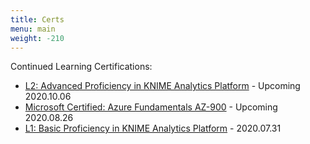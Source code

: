 ```yaml
---
title: Certs
menu: main
weight: -210
---
```


Continued Learning Certifications:

* [L2: Advanced Proficiency in KNIME Analytics Platform](https://www.knime.com/certification-program) - Upcoming 2020.10.06
* [Microsoft Certified: Azure Fundamentals AZ-900](https://docs.microsoft.com/en-us/learn/certifications/azure-fundamentals) - Upcoming 2020.08.26
* [L1: Basic Proficiency in KNIME Analytics Platform](https://www.knime.com/certification-program) - 2020.07.31